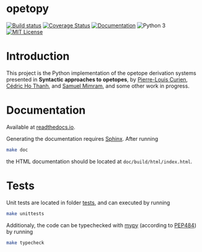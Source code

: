 opetopy
=======

[![Build status](https://travis-ci.com/altaris/opetopy.svg?branch=master)](https://travis-ci.com/altaris/opetopy)
[![Coverage Status](https://coveralls.io/repos/github/altaris/opetopy/badge.svg?branch=master)](https://coveralls.io/github/altaris/opetopy?branch=master)
[![Documentation](https://readthedocs.org/projects/opetopy/badge/?version=latest)](https://opetopy.readthedocs.io/en/latest/)
![Python 3](https://badgen.net/badge/Python/3/blue)
[![MIT License](https://badgen.net/badge/license/MIT/blue)](https://choosealicense.com/licenses/mit/)

# Introduction

This project is the Python implementation of the opetope derivation systems
presented in **Syntactic approaches to opetopes**, by [Pierre-Louis
Curien](https://www.irif.fr/~curien/), [Cédric Ho
Thanh](https://hothanh.fr/), and [Samuel
Mimram](http://www.lix.polytechnique.fr/Labo/Samuel.Mimram/), and some other
work in progress.

# Documentation

Available at [readthedocs.io](https://readthedocs.io/en/latest/?badge=latest).

Generating the documentation requires
[Sphinx](http://www.sphinx-doc.org/en/stable/). After running

```sh
make doc
```

the HTML documentation should be located at `doc/build/html/index.html`.

# Tests

Unit tests are located in folder [tests](tests/), and can executed by running

```sh
make unittests
```

Additionaly, the code can be typechecked with [mypy](http://mypy-lang.org/)
(according to [PEP484](https://www.python.org/dev/peps/pep-0484/)) by running

```sh
make typecheck
```
